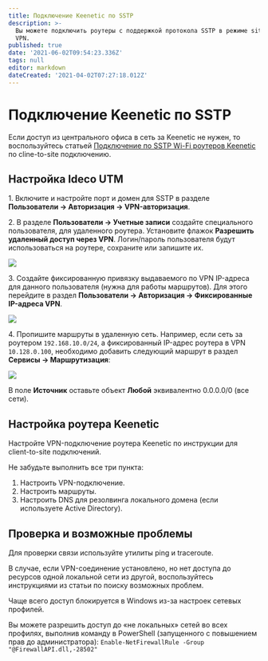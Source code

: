 ```yaml
---
title: Подключение Keenetic по SSTP
description: >-
  Вы можете подключить роутеры с поддержкой протокола SSTP в режиме site-to-site
  VPN.
published: true
date: '2021-06-02T09:54:23.336Z'
tags: null
editor: markdown
dateCreated: '2021-04-02T07:27:18.012Z'
---
```


# Подключение Keenetic по SSTP

Если доступ из центрального офиса в сеть за Keenetic не нужен, то воспользуйтесь статьей [Подключение по SSTP Wi-Fi роутеров Keenetic](../client-to-site/sstp-connecting-keenetic-wi-fi-routers.md) по cline-to-site подключению.

## Настройка Ideco UTM

1\. Включите и настройте порт и домен для SSTP в разделе **Пользователи -> Авторизация -> VPN-авторизация**.

2\. В разделе **Пользователи -> Учетные записи** создайте специального пользователя, для удаленного роутера. Установите флажок **Разрешить удаленный доступ через VPN**. Логин/пароль пользователя будут использоваться на роутере, сохраните или запишите их.

![](../../../../.gitbook/assets/connect\_sstp\_keeneic.png)

3\. Создайте фиксированную привязку выдаваемого по VPN IP-адреса для данного пользователя (нужна для работы маршрутов). Для этого перейдите в раздел **Пользователи -> Авторизация -> Фиксированные IP-адреса VPN**.

![](../../../../.gitbook/assets/keenetic\_vpn.png)

4\. Пропишите маршруты в удаленную сеть. Например, если сеть за роутером `192.168.10.0/24`, а фиксированный IP-адрес роутера в VPN `10.128.0.100`, необходимо добавить следующий маршрут в раздел **Сервисы -> Маршрутизация**:

![](<../../../../.gitbook/assets/route\_123 (1).png>)

В поле **Источник** оставьте объект **Любой** эквивалентно 0.0.0.0/0 (все сети).

## Настройка роутера Keenetic

Настройте VPN-подключение роутера Keenetic по инструкции для client-to-site подключений.

Не забудьте выполнить все три пункта:

1. Настроить VPN-подключение.
2. Настроить маршруты.
3. Настроить DNS для резолвинга локального домена (если используете Active Directory).

## Проверка и возможные проблемы

Для проверки связи используйте утилиты ping и traceroute.

В случае, если VPN-соединение установлено, но нет доступа до ресурсов одной локальной сети из другой, воспользуйтесь инструкциями из статьи по поиску возможных проблем.

Чаще всего доступ блокируется в Windows из-за настроек сетевых профилей.

Вы можете разрешить доступ до «не локальных» сетей во всех профилях, выполнив команду в PowerShell (запущенного с повышением прав до администратора): `Enable-NetFirewallRule -Group "@FirewallAPI.dll,-28502"`
